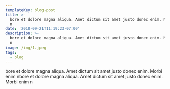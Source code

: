 ```yaml
---
templateKey: blog-post
title: >-
  bore et dolore magna aliqua. Amet dictum sit amet justo donec enim. Morbi enim
  n
date: '2018-09-21T11:19:23-07:00'
description: >-
  bore et dolore magna aliqua. Amet dictum sit amet justo donec enim. Morbi enim
  n
image: /img/1.jpeg
tags:
  - blog
---
```

bore et dolore magna aliqua. Amet dictum sit amet justo donec enim. Morbi enim nbore et dolore magna aliqua. Amet dictum sit amet justo donec enim. Morbi enim n
